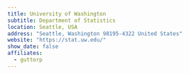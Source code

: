 ```yaml
---
title: University of Washington
subtitle: Department of Statistics
location: Seattle, USA
address: "Seattle, Washington 98195-4322 United States"
website: "https://stat.uw.edu/"
show_date: false
affiliates:
  - guttorp
---
```

